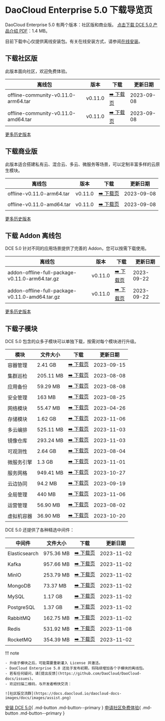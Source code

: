 # DaoCloud Enterprise 5.0 下载导览页

DaoCloud Enterprise 5.0 有两个版本：社区版和商业版。
[点击下载 DCE 5.0 产品介绍 PDF](https://harbor-test2.cn-sh2.ufileos.com/docs/download/DCE5.0-intro.pdf)：1.4 MB。

目前下载中心仅提供离线安装包。有关在线安装方式，请参阅[在线安装](../install/index.md)。

## 下载社区版

此版本面向社区，欢迎免费体验。

| 离线包                              | 版本    | 下载                                                     | 更新日期   |
| ----------------------------------- | ------- | -------------------------------------------------------- | ---------- |
| offline-community-v0.11.0-arm64.tar | v0.11.0 | [:arrow_right: 下载页](./free/dce5-installer-v0.11.0.md) | 2023-09-08 |
| offline-community-v0.11.0-amd64.tar | v0.11.0 | [:arrow_right: 下载页](./free/dce5-installer-v0.11.0.md) | 2023-09-08 |

[更多历史版本](./free/dce5-installer-history.md)

## 下载商业版

此版本适合搭建私有云、混合云、多云、微服务等场景，可以定制丰富多样的云原生模块。

| 离线包                    | 版本    | 下载                                                         | 更新日期   |
| ------------------------- | ------- | ------------------------------------------------------------ | ---------- |
| offline-v0.11.0-arm64.tar | v0.11.0 | [:arrow_right: 下载页](./business/dce5-installer-v0.11.0.md) | 2023-09-08 |
| offline-v0.11.0-amd64.tar | v0.11.0 | [:arrow_right: 下载页](./business/dce5-installer-v0.11.0.md) | 2023-09-08 |

[更多历史版本](./business/dce5-installer-history.md)

## 下载 Addon 离线包

DCE 5.0 针对不同的应用场景提供了完善的 Addon，您可以按需下载使用。

| 离线包                                          | 版本    | 下载                                       | 更新日期   |
| ----------------------------------------------- | ------- | ------------------------------------------ | ---------- |
| addon-offline-full-package-v0.11.0-arm64.tar.gz | v0.11.0 | [:arrow_right: 下载页](./addon/v0.11.0.md) | 2023-09-22 |
| addon-offline-full-package-v0.11.0-amd64.tar.gz | v0.11.0 | [:arrow_right: 下载页](./addon/v0.11.0.md) | 2023-09-22 |

[更多历史版本](./addon/history.md)

## 下载子模块

DCE 5.0 包含的众多子模块可以单独下载，按需对每个模块进行升级。

| 模块     | 文件大小  | 下载                                           | 更新日期   |
| -------- | --------- | ---------------------------------------------- | ---------- |
| 容器管理 | 2.41 GB   | [:arrow_right: 下载页](./modules/ghippo.md)    | 2023-09-15 |
| 集群巡检 | 205.11 MB | [:arrow_right: 下载页](./modules/kcollie.md)   | 2023-08-08 |
| 应用备份 | 59.29 MB  | [:arrow_right: 下载页](./modules/kcoral.md)    | 2023-08-08 |
| 安全管理 | 163 MB    | [:arrow_right: 下载页](./modules/dowl.md)      | 2023-08-25 |
| 网络模块 | 55.47 MB  | [:arrow_right: 下载页](./modules/spidernet.md) | 2023-04-26 |
| 存储模块 | 1.62 GB   | [:arrow_right: 下载页](./modules/hwameistor.md) | 2023-11-06 |
| 多云编排 | 525.11 MB | [:arrow_right: 下载页](./modules/kairship.md)  | 2023-11-03 |
| 镜像仓库 | 293.24 MB | [:arrow_right: 下载页](./modules/kangaroo.md)  | 2023-11-03 |
| 可观测性 | 2.64 GB   | [:arrow_right: 下载页](./modules/insight.md)   | 2023-08-04 |
| 微服务引擎 | 1.3 GB   | [:arrow_right: 下载页](./modules/skoala.md)   | 2023-11-01 |
| 服务网格 | 949.41 MB  | [:arrow_right: 下载页](./modules/mspider.md)  | 2023-10-27 |
| 云边协同 | 94.2 MB   | [:arrow_right: 下载页](./modules/kant.md)      | 2023-09-19 |
| 全局管理 | 440 MB    | [:arrow_right: 下载页](./modules/ghippo.md)    | 2023-11-06 |
| 运营管理 | 56.90 MB  | [:arrow_right: 下载页](./modules/gmagpie.md)   | 2023-08-02 |
| 虚拟机容器 | 36.90 MB | [:arrow_right: 下载页](./modules/virtnest.md) | 2023-10-20 |

DCE 5.0 还提供了各种精选中间件：

| 中间件           | 文件大小  | 下载                                                         | 更新日期       |
|---------------| --------- |------------------------------------------------------------|------------|
| Elasticsearch |975.36 MB| [:arrow_right: 下载页](./modules/middleware/elasticsearch.md) | 2023-11-02 |
| Kafka         |957.66 MB| [:arrow_right: 下载页](./modules/middleware/kafka.md)         | 2023-11-02 |
| MinIO         |253.79 MB| [:arrow_right: 下载页](./modules/middleware/minio.md)         | 2023-11-02 |
| MongoDB       |73.37 MB| [:arrow_right: 下载页](./modules/middleware/mongodb.md)       | 2023-11-02 |
| MySQL         |1.17 GB| [:arrow_right: 下载页](./modules/middleware/mysql.md)         | 2023-11-02 |
| PostgreSQL    |1.37 GB| [:arrow_right: 下载页](./modules/middleware/postgresql.md)    | 2023-11-02 |
| RabbitMQ      |162.75 MB| [:arrow_right: 下载页](./modules/middleware/rabbitmq.md)      | 2023-11-02 |
| Redis |531.92 MB| [:arrow_right: 下载页](./modules/middleware/redis.md) |2023-11-08|
| RocketMQ      |354.39 MB| [:arrow_right: 下载页](./modules/middleware/rocketmq.md)      |2023-11-02 |

!!! note

    - 升级子模块之后，可能需要重新灌入 License 并激活。
    - DaoCloud Enterprise 5.0 还处于发布初期，将陆续增加各个子模块的离线包。
    - 若有任何疑问，请[提出反馈](https://github.com/DaoCloud/DaoCloud-docs/issues)。
    - 欢迎扫描二维码，与开发者畅快交流：

    ![社区版交流群](https://docs.daocloud.io/daocloud-docs-images/docs/images/assist.png)

[安装 DCE 5.0](../install/index.md){ .md-button .md-button--primary }
[申请社区免费体验](../dce/license0.md){ .md-button .md-button--primary }
